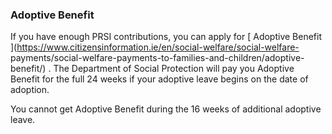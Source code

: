###  **Adoptive Benefit**

If you have enough PRSI contributions, you can apply for [ Adoptive Benefit
](https://www.citizensinformation.ie/en/social-welfare/social-welfare-
payments/social-welfare-payments-to-families-and-children/adoptive-benefit/) .
The Department of Social Protection will pay you Adoptive Benefit for the full
24 weeks if your adoptive leave begins on the date of adoption.

You cannot get Adoptive Benefit during the 16 weeks of additional adoptive
leave.
